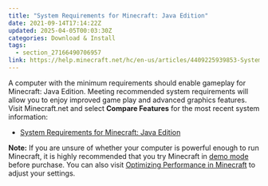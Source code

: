 ```yaml
---
title: "System Requirements for Minecraft: Java Edition"
date: 2021-09-14T17:14:22Z
updated: 2025-04-05T00:03:30Z
categories: Download & Install
tags:
  - section_27166490706957
link: https://help.minecraft.net/hc/en-us/articles/4409225939853-System-Requirements-for-Minecraft-Java-Edition
---
```


A computer with the minimum requirements should enable gameplay for Minecraft: Java Edition. Meeting recommended system requirements will allow you to enjoy improved game play and advanced graphics features. Visit Minecraft.net and select **Compare Features** for the most recent system information:

- [System Requirements for Minecraft: Java Edition](https://www.minecraft.net/en-us/store/minecraft-deluxe-collection-pc#accordionv1-b6c8df09da-item-7739893325)

**Note:** If you are unsure of whether your computer is powerful enough to run Minecraft, it is highly recommended that you try Minecraft in [demo mode](./Minecraft-Java-Edition-Demo-Mode.md) before purchase. You can also visit [Optimizing Performance in Minecraft](../Performance-Troubleshooting/Optimizing-Video-Settings-and-Performance-in-Minecraft.md) to adjust your settings.
